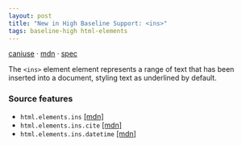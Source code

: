 ```yaml
---
layout: post
title: "New in High Baseline Support: <ins>"
tags: baseline-high html-elements
---
```


[caniuse](https://caniuse.com/?search=ins) · [mdn](https://developer.mozilla.org/en-US/search?q=<ins>) · [spec](https://html.spec.whatwg.org/multipage/edits.html#the-ins-element)

The `<ins>` element element represents a range of text that has been inserted into a document, styling text as underlined by default.

### Source features

- ``html.elements.ins`` [[mdn]](https://developer.mozilla.org/en-US/search?q=html.elements.ins)
- ``html.elements.ins.cite`` [[mdn]](https://developer.mozilla.org/en-US/search?q=html.elements.ins.cite)
- ``html.elements.ins.datetime`` [[mdn]](https://developer.mozilla.org/en-US/search?q=html.elements.ins.datetime)
